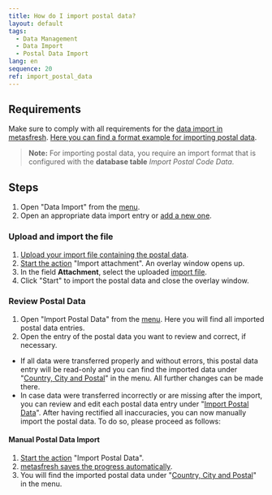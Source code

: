 ```yaml
---
title: How do I import postal data?
layout: default
tags:
  - Data Management
  - Data Import
  - Postal Data Import
lang: en
sequence: 20
ref: import_postal_data
---
```


## Requirements
Make sure to comply with all requirements for the [data import in metasfresh](Data_import_metasfresh). [Here you can find a format example for importing postal data](Import_format_example_postal_data).
 >**Note:** For importing postal data, you require an import format that is configured with the **database table** *Import Postal Code Data*.

## Steps
1. Open "Data Import" from the [menu](Menu).
1. Open an appropriate data import entry or [add a new one](add_new_data_import_entry).

### Upload and import the file
1. [Upload your import file containing the postal data](File_handling).
1. [Start the action](StartAction) "Import attachment". An overlay window opens up.
1. In the field **Attachment**, select the uploaded [import file](Import_file_useful_tips).
1. Click "Start" to import the postal data and close the overlay window.

### Review Postal Data
1. Open "Import Postal Data" from the [menu](Menu). Here you will find all imported postal data entries.
1. Open the entry of the postal data you want to review and correct, if necessary.
 - If all data were transferred properly and without errors, this postal data entry will be read-only and you can find the imported data under "[Country, City and Postal](Menu)" in the menu. All further changes can be made there.
 - In case data were transferred incorrectly or are missing after the import, you can review and edit each postal data entry under "[Import Postal Data](Menu)". After having rectified all inaccuracies, you can now manually import the postal data. To do so, please proceed as follows:

#### Manual Postal Data Import
1. [Start the action](StartAction) "Import Postal Data".
1. [metasfresh saves the progress automatically](Saveindicator).
1. You will find the imported postal data under "[Country, City and Postal](Menu)" in the menu.

